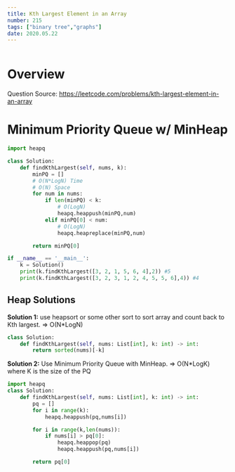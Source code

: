 ```yaml
---
title: Kth Largest Element in an Array
number: 215
tags: ["binary tree","graphs"]
date: 2020.05.22
---
```


```toc

```

# Overview

Question Source: https://leetcode.com/problems/kth-largest-element-in-an-array

# Minimum Priority Queue w/ MinHeap

```python
import heapq

class Solution:
    def findKthLargest(self, nums, k):
        minPQ = []
        # O(N*LogN) Time
        # O(N) Space
        for num in nums:
            if len(minPQ) < k:
                # O(LogN)
                heapq.heappush(minPQ,num)
            elif minPQ[0] < num:
                # O(LogN)
                heapq.heapreplace(minPQ,num)

        return minPQ[0]

if __name__ == '__main__':
    k = Solution()
    print(k.findKthLargest([3, 2, 1, 5, 6, 4],2)) #5
    print(k.findKthLargest([3, 2, 3, 1, 2, 4, 5, 5, 6],4)) #4
```

## Heap Solutions
**Solution 1:** use heapsort or some other sort to sort array and count back to Kth largest. => O(N*LogN)

```python
class Solution:
    def findKthLargest(self, nums: List[int], k: int) -> int:
        return sorted(nums)[-k]
```

**Solution 2:** Use Minimum Priority Queue with MinHeap. => O(N*LogK) where K is the size of the PQ

```python
import heapq
class Solution:
    def findKthLargest(self, nums: List[int], k: int) -> int:
        pq = []
        for i in range(k):
            heapq.heappush(pq,nums[i])

        for i in range(k,len(nums)):
            if nums[i] > pq[0]:
                heapq.heappop(pq)
                heapq.heappush(pq,nums[i])

        return pq[0]
```
